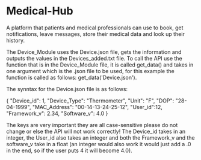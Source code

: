 # Medical-Hub
A platform that patients and medical professionals can use to book, get notifications, leave messages, store their medical data and look up their history. 

The Device_Module uses the Device.json file, gets the information and outputs the values in the Devices_added.txt file. To call the API use the function that is in the Device_Module file, it is called get_data() and takes in one argument which is the .json file to be used, for this example the function is called as follows: get_data('Device.json').

The synntax for the Device.json file is as follows:

{
  "Device_id": 1,
  "Device_Type": "Thermometer",
  "Unit": "F",
  "DOP": "28-04-1999",
  "MAC_Address": "00-14-13-24-25-12",
  "User_id":12,
  "Framework_v": 2.34,
  "Software_v": 4.0
}

The keys are very important they are all case-sensitive please do not change or else the API will not work correctly! The Device_id takes in an integer, the User_id also takes an integer and both the Framework_v and the software_v take in a float (an integer would also work it would just add a .0 in the end, so if the user puts 4 it will become 4.0). 
